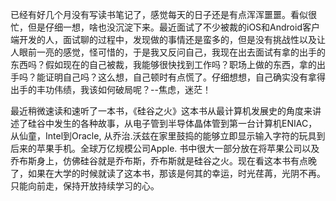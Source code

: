 
已经有好几个月没有写读书笔记了，感觉每天的日子还是有点浑浑噩噩。看似很忙，但是仔细一想，啥也没沉淀下来。最近面试了不少被裁的iOS和Android客户端开发的人，面试聊的过程中，发现做的事情还是蛮多的，但是没有挑战性以及让人眼前一亮的感觉，怪可惜的，于是我又反问自己，我现在出去面试有拿的出手的东西吗？假如现在的自己被裁，我能够很快找到工作吗？职场上做的东西，拿的出手吗？能证明自己吗？这么想，自己顿时有点慌了。仔细想想，自己确实没有拿得出手的丰功伟绩，我该如何破局呢？--焦虑，迷茫！

最近稍微速读和速听了一本书，《硅谷之火》这本书从最计算机发展史的角度来讲述了硅谷中发生的各种故事，从电子管到半导体晶体管到第一台计算机ENIAC，从仙童，Intel到Oracle, 从乔治.沃兹在家里鼓捣的能够立即显示输入字符的玩具到后来的苹果手机。全球万亿规模公司Apple. 书中很大一部分放在将苹果公司以及乔布斯身上，仿佛硅谷就是乔布斯，乔布斯就是硅谷之火。现在看这本书有点晚了，如果在大学的时候就读了这本书，那该是何其的幸运，时光荏苒，光阴不再。只能向前走，保持开放持续学习的心。